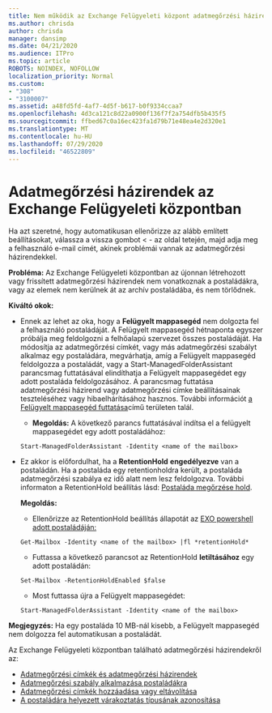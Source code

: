 ```yaml
---
title: Nem működik az Exchange Felügyeleti központ adatmegőrzési házirendjei
ms.author: chrisda
author: chrisda
manager: dansimp
ms.date: 04/21/2020
ms.audience: ITPro
ms.topic: article
ROBOTS: NOINDEX, NOFOLLOW
localization_priority: Normal
ms.custom:
- "308"
- "3100007"
ms.assetid: a48fd5fd-4af7-4d5f-b617-b0f9334ccaa7
ms.openlocfilehash: 4d3ca121c8d22a0900f136f7f2a754dfb5b435f5
ms.sourcegitcommit: ffbed67c0a16ec423fa1d79b71e48ea4e2d320e1
ms.translationtype: MT
ms.contentlocale: hu-HU
ms.lasthandoff: 07/29/2020
ms.locfileid: "46522809"
---
```

# <a name="retention-policies-in-exchange-admin-center"></a>Adatmegőrzési házirendek az Exchange Felügyeleti központban

Ha azt szeretné, hogy automatikusan ellenőrizze az alább említett beállításokat, válassza a vissza gombot < - az oldal tetején, majd adja meg a felhasználó e-mail címét, akinek problémái vannak az adatmegőrzési házirendekkel.

 **Probléma:** Az Exchange Felügyeleti központban az újonnan létrehozott vagy frissített adatmegőrzési házirendek nem vonatkoznak a postaládákra, vagy az elemek nem kerülnek át az archív postaládába, és nem törlődnek. 
  
 **Kiváltó okok:**
  
- Ennek az lehet az oka, hogy a **Felügyelt mappasegéd** nem dolgozta fel a felhasználó postaládáját. A Felügyelt mappasegéd hétnaponta egyszer próbálja meg feldolgozni a felhőalapú szervezet összes postaládáját. Ha módosítja az adatmegőrzési címkét, vagy más adatmegőrzési szabályt alkalmaz egy postaládára, megvárhatja, amíg a Felügyelt mappasegéd feldolgozza a postaládát, vagy a Start-ManagedFolderAssistant parancsmag futtatásával elindíthatja a Felügyelt mappasegédet egy adott postaláda feldolgozásához. A parancsmag futtatása adatmegőrzési házirend vagy adatmegőrzési címke beállításainak teszteléséhez vagy hibaelhárításához hasznos. További információt [a Felügyelt mappasegéd futtatása](https://msdn.microsoft.com/library/gg271153%28v=exchsrvcs.149%29.aspx#managedfolderassist)című területen talál.
    
  - **Megoldás:** A következő parancs futtatásával indítsa el a felügyelt mappasegédet egy adott postaládához:
    
  ```
  Start-ManagedFolderAssistant -Identity <name of the mailbox>
  ```

- Ez akkor is előfordulhat, ha a **RetentionHold** **engedélyezve** van a postaládán. Ha a postaláda egy retentionholdra került, a postaláda adatmegőrzési szabálya ez idő alatt nem lesz feldolgozva. További informaton a RetentionHold beállítás lásd: [Postaláda megőrzése hold](https://docs.microsoft.com/exchange/security-and-compliance/messaging-records-management/mailbox-retention-hold).
    
    **Megoldás:**
    
  - Ellenőrizze az RetentionHold beállítás állapotát az [EXO powershell adott postaládáján:](https://docs.microsoft.com/powershell/exchange/exchange-online/connect-to-exchange-online-powershell/connect-to-exchange-online-powershell?view=exchange-ps)
    
  ```
  Get-Mailbox -Identity <name of the mailbox> |fl *retentionHold*
  ```

  - Futtassa a következő parancsot az RetentionHold **letiltásához** egy adott postaládán:
    
  ```
  Set-Mailbox -RetentionHoldEnabled $false
  ```

  - Most futtassa újra a Felügyelt mappasegédet:
    
  ```
  Start-ManagedFolderAssistant -Identity <name of the mailbox>
  ```

 **Megjegyzés:** Ha egy postaláda 10 MB-nál kisebb, a Felügyelt mappasegéd nem dolgozza fel automatikusan a postaládát.
 
Az Exchange Felügyeleti központban található adatmegőrzési házirendekről az:
- [Adatmegőrzési címkék és adatmegőrzési házirendek](https://docs.microsoft.com/exchange/security-and-compliance/messaging-records-management/retention-tags-and-policies)
- [Adatmegőrzési szabály alkalmazása postaládákra](https://docs.microsoft.com/exchange/security-and-compliance/messaging-records-management/apply-retention-policy)
- [Adatmegőrzési címkék hozzáadása vagy eltávolítása](https://docs.microsoft.com/exchange/security-and-compliance/messaging-records-management/add-or-remove-retention-tags)
- [A postaládára helyezett várakoztatás típusának azonosítása](https://docs.microsoft.com/microsoft-365/compliance/identify-a-hold-on-an-exchange-online-mailbox)
